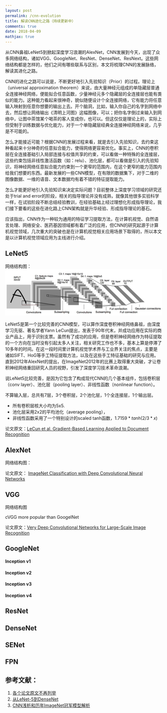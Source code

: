 ```yaml
---
layout: post
permalink: /cnn-evolution
title: 解读CNN进化之路（持续更新中）
comments: true
date: 2018-04-09
mathjax: true
---
```


从CNN鼻祖LeNet5到掀起深度学习浪潮的AlexNet，CNN发展到今天，出现了众多网络结构，诸如VGG、GoogleNet、ResNet、DenseNet、ResNext。这些网络结构都是怎样的，他们之间有哪些联系与区别，本文将梳理CNN的发展脉络，解读其进化之路。

CNN的进化之路可以说是，不断更好地引入先验知识（Prior）的过程。理论上（universal approximation theorem）来说，由大量神经元组成的单隐藏层普通全连接神经网络，便能拟合任意函数，少量神经元多个隐藏层的全连接层也能有类似的能力。这种能力看起来很神奇，貌似随便设计个全连接网络，它有能力将任意输入映射到任意你想要的输出上去。开个脑洞，比如，输入你自己的名字到网络中去，然后想让网络输出《清明上河图》这幅图像，可以；把你名字倒过来输入到网络中，让图中茶馆某个喝茶的客人变成你，也可以。但这仅仅是理论上的，实际上但受制于训练数据与优化能力，对于一个单隐藏层经典全连接神经网络来说，几乎是不可能的。

怎么才能接近可能？根据CNN的发展过程来看，就是去引入先验知识，去约束这种看起来十分神奇的任意拟合能力，使得网络更容易优化。事实上，CNN的卷积层在全连接基础引入局部连接与权值共享的约束，可以看做一种特殊的全连接层，这些约束包括非线性激活函数（如：relu）、池化层，都可以看做是引入的先验知识，将神经网络任意拟合能力约束到一个更窄的范围内，在这个更窄的能力范围内给我们想要的东西。最新发展的一些CNN模型，在有限的数据集下，对于二维的图像数据、一维的语音、文本数据均有着不错的特征提取能力。

怎么才能更好地引入先验知识来决定实际问题？目前整体上深度学习领域的研究还处于trial and error的阶段，相关的指导理论并没有成熟，就像其他很多实验科学一样，在试验阶段不断总结经验教训，在经验基础上经过理想化形成指导理论，我们接下要看的这些在进化路上CNN架构就是升华经验、形成指导理论的基石。

应该指出，CNN作为一种较为通用的特征学习提取方法，在计算机视觉、自然语言处理、网络安全、医药基因领域都有着广泛的应用，但CNN的研究起源于计算机视觉领域，几次重大的突破也是在计算机视觉相关应用场景下取得的，所以本文是以计算机视觉领域应用为主线进行介绍。

## LeNet5
网络结构图：![LeNet5](../assets/images/lenet5.jpeg)

LeNet5是第一个比较完善的CNN模型，可以算作深度卷积神经网络鼻祖，由深度学习先驱、著名学者Yann LeCun提出，发表于90年代末，并成功应用在实际的商业产品上，用于识别支票。虽然有了成功的应用，但是卷积神经网络作为特征提取的一个方向在当时没有引起太多人关注，相关研究工作也不多，基本上算是停滞了10多年的时间。在这一段时间里计算机视觉学术界与工业界关注的焦点，主要是诸如SIFT、HoG等手工特征提取方法，以及在这些手工特征基础的研究与应用。直到2012年AlexNet的提出，在ImageNet2012年的比赛上取得重大突破，才让卷积神经网络重回研究人员的视野，引发了深度学习技术革命浪潮。

说LeNet5比较完善，是因为它包含了构成现代CNN的几个基本组件，包括卷积层（conv layer）、池化层（pooling layer）、非线性函数（nonlinear function）。

不算输入层，总共有7层，3个卷积层，2个池化层，1个全连接层，1个输出层。

- 所有卷积层核大小均为5x5.
- 池化层采用2x2的平均池化（average pooling），
- 非线性函数采用了一个特别设计的scaled tanh函数，$1.7159*tanh(2/3 * x)$


论文原文：[LeCun et al. Gradient-Based Learning Applied to Document Recognition](http://10.3.200.202/cache/7/03/yann.lecun.com/b1a1c4acb57f1b447bfe36e103910875/lecun-01a.pdf)

## AlexNet
网络结构图：

论文原文：
[ImageNet Classification with Deep Convolutional Neural Networks](https://www.cs.toronto.edu/~fritz/absps/imagenet.pdf)
## VGG
网络结构图

cVGG more popular than GoogelNet

论文原文：[Very Deep Convolutional Networks for Large-Scale Image Recognition](https://arxiv.org/pdf/1409.1556.pdf)
## GoogleNet
#### Inception v1
#### Inception v2
#### Inception v3
#### Inception v4
## ResNet
## DenseNet
## SENet
## FPN

## 参考文献：
1. [各个论文原文不再列举]()
2. [从LeNet-5到DenseNet](https://zhuanlan.zhihu.com/p/31006686)
3. [CNN浅析和历年ImageNet冠军模型解析](http://www.infoq.com/cn/articles/cnn-and-imagenet-champion-model-analysis)